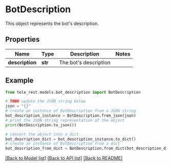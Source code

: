 # BotDescription

This object represents the bot's description.

## Properties

Name | Type | Description | Notes
------------ | ------------- | ------------- | -------------
**description** | **str** | The bot&#39;s description | 

## Example

```python
from tele_rest.models.bot_description import BotDescription

# TODO update the JSON string below
json = "{}"
# create an instance of BotDescription from a JSON string
bot_description_instance = BotDescription.from_json(json)
# print the JSON string representation of the object
print(BotDescription.to_json())

# convert the object into a dict
bot_description_dict = bot_description_instance.to_dict()
# create an instance of BotDescription from a dict
bot_description_from_dict = BotDescription.from_dict(bot_description_dict)
```
[[Back to Model list]](../README.md#documentation-for-models) [[Back to API list]](../README.md#documentation-for-api-endpoints) [[Back to README]](../README.md)



